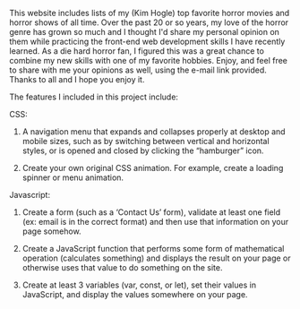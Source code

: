 This website includes lists of my (Kim Hogle) top favorite horror movies and horror shows of all time. Over the past 20 or so years, my love of the horror genre has grown so much and I thought I'd share my personal opinion on them while practicing the front-end web development skills I have recently learned. As a die hard horror fan, I figured this was a great chance to combine my new skills with one of my favorite hobbies. Enjoy, and feel free to share with me your opinions as well, using the e-mail link provided. Thanks to all and I hope you enjoy it.




The features I included in this project include:


CSS:
1) A navigation menu that expands and collapses properly at desktop and mobile sizes, such as by switching between vertical and horizontal styles, or is opened and closed by clicking the “hamburger” icon.

2) Create your own original CSS animation. For example, create a loading spinner or menu animation.

Javascript:
1) Create a form (such as a ‘Contact Us’ form), validate at least one field (ex: email is in the correct format) and then use that information on your page somehow.

2) Create a JavaScript function that performs some form of mathematical operation (calculates something) and displays the result on your page or otherwise uses that value to do something on the site. 

3) Create at least 3 variables (var, const, or let), set their values in JavaScript, and display the values somewhere on your page.
